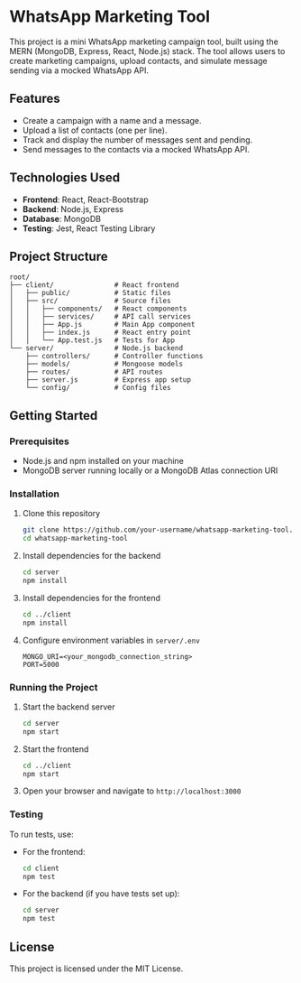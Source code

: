 
# WhatsApp Marketing Tool

This project is a mini WhatsApp marketing campaign tool, built using the MERN (MongoDB, Express, React, Node.js) stack.
The tool allows users to create marketing campaigns, upload contacts, and simulate message sending via a mocked WhatsApp API.

## Features
- Create a campaign with a name and a message.
- Upload a list of contacts (one per line).
- Track and display the number of messages sent and pending.
- Send messages to the contacts via a mocked WhatsApp API.

## Technologies Used
- **Frontend**: React, React-Bootstrap
- **Backend**: Node.js, Express
- **Database**: MongoDB
- **Testing**: Jest, React Testing Library

## Project Structure
```
root/
├── client/               # React frontend
│   ├── public/           # Static files
│   ├── src/              # Source files
│   │   ├── components/   # React components
│   │   ├── services/     # API call services
│   │   ├── App.js        # Main App component
│   │   ├── index.js      # React entry point
│   │   └── App.test.js   # Tests for App
└── server/               # Node.js backend
    ├── controllers/      # Controller functions
    ├── models/           # Mongoose models
    ├── routes/           # API routes
    ├── server.js         # Express app setup
    └── config/           # Config files
```

## Getting Started

### Prerequisites
- Node.js and npm installed on your machine
- MongoDB server running locally or a MongoDB Atlas connection URI

### Installation

1. Clone this repository
    ```bash
    git clone https://github.com/your-username/whatsapp-marketing-tool.git
    cd whatsapp-marketing-tool
    ```

2. Install dependencies for the backend
    ```bash
    cd server
    npm install
    ```

3. Install dependencies for the frontend
    ```bash
    cd ../client
    npm install
    ```

4. Configure environment variables in `server/.env`
    ```env
    MONGO_URI=<your_mongodb_connection_string>
    PORT=5000
    ```

### Running the Project

1. Start the backend server
    ```bash
    cd server
    npm start
    ```

2. Start the frontend
    ```bash
    cd ../client
    npm start
    ```

3. Open your browser and navigate to `http://localhost:3000`

### Testing

To run tests, use:
- For the frontend:
  ```bash
  cd client
  npm test
  ```

- For the backend (if you have tests set up):
  ```bash
  cd server
  npm test
  ```

## License
This project is licensed under the MIT License.
